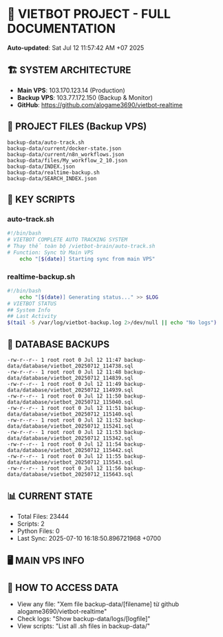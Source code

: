# 🤖 VIETBOT PROJECT - FULL DOCUMENTATION
**Auto-updated**: Sat Jul 12 11:57:42 AM +07 2025

## 🏗️ SYSTEM ARCHITECTURE
- **Main VPS**: 103.170.123.14 (Production)
- **Backup VPS**: 103.77.172.150 (Backup & Monitor)
- **GitHub**: https://github.com/alogame3690/vietbot-realtime

## 📁 PROJECT FILES (Backup VPS)
```
backup-data/auto-track.sh
backup-data/current/docker-state.json
backup-data/current/n8n_workflows.json
backup-data/files/My_workflow_2_10.json
backup-data/INDEX.json
backup-data/realtime-backup.sh
backup-data/SEARCH_INDEX.json
```

## 🔧 KEY SCRIPTS
### auto-track.sh
```bash
#!/bin/bash
# VIETBOT COMPLETE AUTO TRACKING SYSTEM
# Thay thế toàn bộ /vietbot-brain/auto-track.sh
# Function: Sync từ Main VPS
    echo "[$(date)] Starting sync from main VPS"
```
### realtime-backup.sh
```bash
#!/bin/bash
    echo "[$(date)] Generating status..." >> $LOG
# VIETBOT STATUS
## System Info
## Last Activity
$(tail -5 /var/log/vietbot-backup.log 2>/dev/null || echo "No logs")
```

## 💾 DATABASE BACKUPS
```
-rw-r--r-- 1 root root 0 Jul 12 11:47 backup-data/database/vietbot_20250712_114738.sql
-rw-r--r-- 1 root root 0 Jul 12 11:48 backup-data/database/vietbot_20250712_114839.sql
-rw-r--r-- 1 root root 0 Jul 12 11:49 backup-data/database/vietbot_20250712_114939.sql
-rw-r--r-- 1 root root 0 Jul 12 11:50 backup-data/database/vietbot_20250712_115040.sql
-rw-r--r-- 1 root root 0 Jul 12 11:51 backup-data/database/vietbot_20250712_115140.sql
-rw-r--r-- 1 root root 0 Jul 12 11:52 backup-data/database/vietbot_20250712_115241.sql
-rw-r--r-- 1 root root 0 Jul 12 11:53 backup-data/database/vietbot_20250712_115342.sql
-rw-r--r-- 1 root root 0 Jul 12 11:54 backup-data/database/vietbot_20250712_115442.sql
-rw-r--r-- 1 root root 0 Jul 12 11:55 backup-data/database/vietbot_20250712_115543.sql
-rw-r--r-- 1 root root 0 Jul 12 11:56 backup-data/database/vietbot_20250712_115643.sql
```

## 📊 CURRENT STATE
- Total Files: 23444
- Scripts: 2
- Python Files: 0
- Last Sync: 2025-07-10 16:18:50.896721968 +0700

## 🖥️ MAIN VPS INFO


## 🚨 HOW TO ACCESS DATA
- View any file: "Xem file backup-data/[filename] từ github alogame3690/vietbot-realtime"
- Check logs: "Show backup-data/logs/[logfile]"
- View scripts: "List all .sh files in backup-data/"
